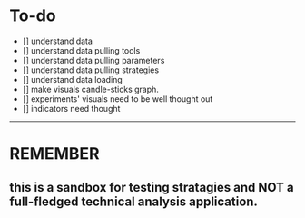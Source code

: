 # To-do

- [] understand data
- [] understand data pulling tools
- [] understand data pulling parameters
- [] understand data pulling strategies
- [] understand data loading
- [] make visuals candle-sticks graph.
- [] experiments' visuals need to be well thought out
- [] indicators need thought

---

# REMEMBER

## this is a sandbox for testing stratagies and NOT a full-fledged technical analysis application.
